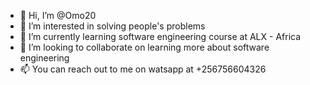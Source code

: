 - 👋 Hi, I’m @Omo20
- 👀 I’m interested in solving people's problems 
- 🌱 I’m currently learning software engineering course at ALX - Africa
- 💞️ I’m looking to collaborate on learning more about software engineering 
- 📫 You can reach out to me on watsapp at +256756604326

<!---
Omo20/Omo20 is a ✨ special ✨ repository because its `README.md` (this file) appears on your GitHub profile.
You can click the Preview link to take a look at your changes.
--->
